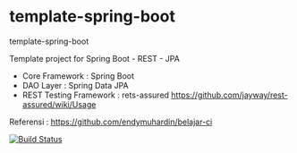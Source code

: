 # template-spring-boot
template-spring-boot

Template project for Spring Boot - REST - JPA

- Core Framework : Spring Boot
- DAO Layer : Spring Data JPA
- REST Testing Framework : rets-assured https://github.com/jayway/rest-assured/wiki/Usage

Referensi : https://github.com/endymuhardin/belajar-ci

[![Build Status](https://travis-ci.org/ctwoprod/template-spring-boot.svg?branch=master)](https://travis-ci.org/ctwoprod/template-spring-boot)

